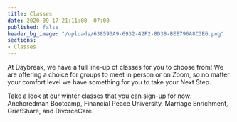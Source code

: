 ```yaml
---
title: Classes
date: 2020-09-17 21:11:00 -07:00
published: false
header_bg_image: "/uploads/638593A9-6932-42F2-8D38-BEE796A8C3E6.png"
sections:
- Classes
---
```


At Daybreak, we have a full line-up of classes for you to choose from!  We are offering a choice for groups to meet in person or on Zoom, so no matter your comfort level we have something for you to take your Next Step.  

Take a look at our winter classes that you can sign-up for now:  Anchoredman Bootcamp, Financial Peace University, Marriage Enrichment, GriefShare, and DivorceCare.   